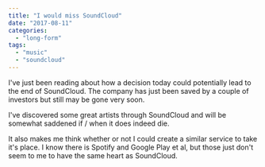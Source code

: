 ```yaml
---
title: "I would miss SoundCloud"
date: "2017-08-11"
categories: 
  - "long-form"
tags: 
  - "music"
  - "soundcloud"
---
```


I've just been reading about how a decision today could potentially lead to the end of SoundCloud. The company has just been saved by a couple of investors but still may be gone very soon.

I've discovered some great artists through SoundCloud and will be somewhat saddened if / when it does indeed die.

It also makes me think whether or not I could create a similar service to take it's place. I know there is Spotify and Google Play et al, but those just don't seem to me to have the same heart as SoundCloud.
